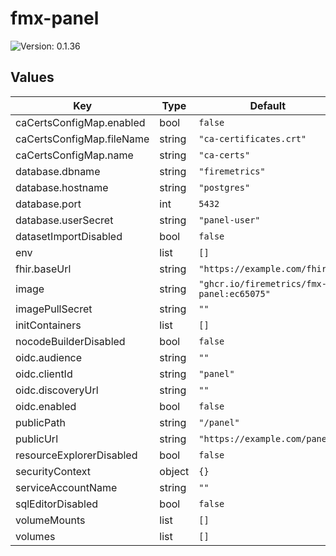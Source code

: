# fmx-panel

![Version: 0.1.36](https://img.shields.io/badge/Version-0.1.36-informational?style=flat-square)

## Values

| Key | Type | Default | Description |
|-----|------|---------|-------------|
| caCertsConfigMap.enabled | bool | `false` |  |
| caCertsConfigMap.fileName | string | `"ca-certificates.crt"` |  |
| caCertsConfigMap.name | string | `"ca-certs"` |  |
| database.dbname | string | `"firemetrics"` |  |
| database.hostname | string | `"postgres"` |  |
| database.port | int | `5432` |  |
| database.userSecret | string | `"panel-user"` |  |
| datasetImportDisabled | bool | `false` |  |
| env | list | `[]` |  |
| fhir.baseUrl | string | `"https://example.com/fhir"` |  |
| image | string | `"ghcr.io/firemetrics/fmx-panel:ec65075"` |  |
| imagePullSecret | string | `""` |  |
| initContainers | list | `[]` |  |
| nocodeBuilderDisabled | bool | `false` |  |
| oidc.audience | string | `""` |  |
| oidc.clientId | string | `"panel"` |  |
| oidc.discoveryUrl | string | `""` |  |
| oidc.enabled | bool | `false` |  |
| publicPath | string | `"/panel"` |  |
| publicUrl | string | `"https://example.com/panel"` |  |
| resourceExplorerDisabled | bool | `false` |  |
| securityContext | object | `{}` |  |
| serviceAccountName | string | `""` |  |
| sqlEditorDisabled | bool | `false` |  |
| volumeMounts | list | `[]` |  |
| volumes | list | `[]` |  |

